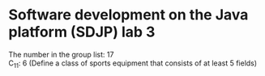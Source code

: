 # Software development on the Java platform (SDJP) lab 3
The number in the group list: 17  
C<sub>11</sub>: 6 (Define a class of sports equipment that consists of at least 5 fields)

